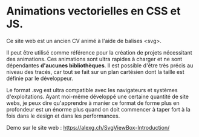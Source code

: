 # Animations vectorielles en CSS et JS.
Ce site web est un ancien CV animé à l'aide de balises \<svg\>.
  
Il peut être utilisé comme référence pour la création de projets nécessitant des animations.
Ces animations sont ultra rapides à charger et ne sont dépendantes <strong>d'aucunes bibliothèques</strong>.
Il est possible d'être très précis au niveau des tracés, car tout se fait sur un plan cartésien 
dont la taille est définie par le développeur.

Le format .svg est ultra compatible avec les navigateurs et systèmes d'exploitations.
Ayant moi-même développé une certaine quantité de site webs, je peux dire qu'apprendre à manier ce format de forme 
plus en profondeur est un énorme plus quand on doit commencer à taper fort à la fois dans le design et dans les performances. 

Demo sur le site web : https://alexg.ch/SvgViewBox-Introduction/
